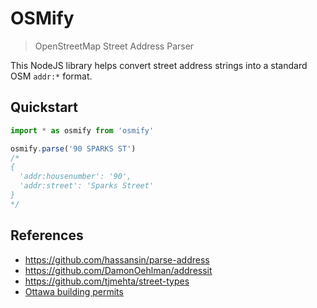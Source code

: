 # OSMify

> OpenStreetMap Street Address Parser

This NodeJS library helps convert street address strings into a standard OSM `addr:*` format.

## Quickstart

```javascript
import * as osmify from 'osmify'

osmify.parse('90 SPARKS ST')
/*
{
  'addr:housenumber': '90',
  'addr:street': 'Sparks Street'
}
*/
```

## References

- https://github.com/hassansin/parse-address
- https://github.com/DamonOehlman/addressit
- https://github.com/tjmehta/street-types
- [Ottawa building permits](http://data.ottawa.ca/en/dataset/construction-demolition-pool-enclosure-permits-monthly)
